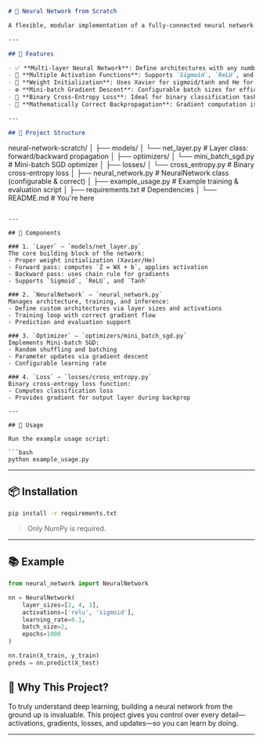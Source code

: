 ```markdown
# 🧠 Neural Network from Scratch

A flexible, modular implementation of a fully-connected neural network built **from scratch using NumPy**. Designed for educational purposes and experimentation, this network supports any number of hidden layers, various activation functions, and mini-batch training using proper backpropagation and initialization.

---

## 🚀 Features

- ✅ **Multi-layer Neural Network**: Define architectures with any number of layers and units.
- 🔁 **Multiple Activation Functions**: Supports `Sigmoid`, `ReLU`, and `Tanh`.
- 🎯 **Weight Initialization**: Uses Xavier for sigmoid/tanh and He for ReLU.
- ⚙️ **Mini-batch Gradient Descent**: Configurable batch sizes for efficient training.
- 🧮 **Binary Cross-Entropy Loss**: Ideal for binary classification tasks.
- 🧠 **Mathematically Correct Backpropagation**: Gradient computation is cleanly separated from parameter updates.

---

## 📂 Project Structure

```

neural-network-scratch/
│
├── models/
│   └── net\_layer.py          # Layer class: forward/backward propagation
│
├── optimizers/
│   └── mini\_batch\_sgd.py     # Mini-batch SGD optimizer
│
├── losses/
│   └── cross\_entropy.py      # Binary cross-entropy loss
│
├── neural\_network.py         # NeuralNetwork class (configurable & correct)
│
├── example\_usage.py          # Example training & evaluation script
│
├── requirements.txt          # Dependencies
│
└── README.md                 # You're here

````

---

## 🔧 Components

### 1. `Layer` – `models/net_layer.py`
The core building block of the network:
- Proper weight initialization (Xavier/He)
- Forward pass: computes `Z = WX + b`, applies activation
- Backward pass: uses chain rule for gradients
- Supports `Sigmoid`, `ReLU`, and `Tanh`

### 2. `NeuralNetwork` – `neural_network.py`
Manages architecture, training, and inference:
- Define custom architectures via layer sizes and activations
- Training loop with correct gradient flow
- Prediction and evaluation support

### 3. `Optimizer` – `optimizers/mini_batch_sgd.py`
Implements Mini-batch SGD:
- Random shuffling and batching
- Parameter updates via gradient descent
- Configurable learning rate

### 4. `Loss` – `losses/cross_entropy.py`
Binary cross-entropy loss function:
- Computes classification loss
- Provides gradient for output layer during backprop

---

## 🧪 Usage

Run the example usage script:

```bash
python example_usage.py
````


---

## 📦 Installation

```bash
pip install -r requirements.txt
```

> Only NumPy is required.

---

## 📚 Example

```python
from neural_network import NeuralNetwork

nn = NeuralNetwork(
    layer_sizes=[2, 4, 1],
    activations=['relu', 'sigmoid'],
    learning_rate=0.1,
    batch_size=2,
    epochs=1000
)

nn.train(X_train, y_train)
preds = nn.predict(X_test)
```


## 🧠 Why This Project?

To truly understand deep learning, building a neural network from the ground up is invaluable. This project gives you control over every detail—activations, gradients, losses, and updates—so you can learn by doing.

---


